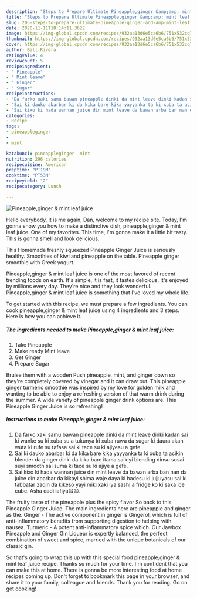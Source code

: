 ```yaml
---
description: "Steps to Prepare Ultimate Pineapple,ginger &amp;amp; mint leaf juice"
title: "Steps to Prepare Ultimate Pineapple,ginger &amp;amp; mint leaf juice"
slug: 205-steps-to-prepare-ultimate-pineapple-ginger-and-amp-mint-leaf-juice
date: 2020-11-11T18:14:11.362Z
image: https://img-global.cpcdn.com/recipes/932aa13d6e5ca6b6/751x532cq70/pineappleginger-mint-leaf-juice-recipe-main-photo.jpg
thumbnail: https://img-global.cpcdn.com/recipes/932aa13d6e5ca6b6/751x532cq70/pineappleginger-mint-leaf-juice-recipe-main-photo.jpg
cover: https://img-global.cpcdn.com/recipes/932aa13d6e5ca6b6/751x532cq70/pineappleginger-mint-leaf-juice-recipe-main-photo.jpg
author: Bill Rivera
ratingvalue: 4
reviewcount: 5
recipeingredient:
- " Pineapple"
- " Mint leave"
- " Ginger"
- " Sugar"
recipeinstructions:
- "Da farko xaki samu bawan pineapple dinki da mint leave dinki kadan sai ki wanke su ki xuba su a tukunya ki xuba ruwa da sugar ki daura akan wuta ki rufe su tafasa sai ki tace su ki ajiyesu a gefe."
- "Sai ki dauko abarbar ki da kika bare kika yayyanka ta ki xuba ta acikin blender da ginger dinki da kika bare itama saikiyi blending dinsu sosai suyi smooth sai suma ki tace su ki ajiye a gefe."
- "Sai kixo ki hada wannan juice din mint leave da bawan arba ban nan da juice din abarbar da kikayi shima waje daya ki hadesu ki jujjuyasu sai ki tabbatar zaqin da kikeso yayi miki xaki iya sashi a fridge ko ki saka ice cube. Asha dadi lafiya😋😍."
categories:
- Recipe
tags:
- pineappleginger
- 
- mint

katakunci: pineappleginger  mint 
nutrition: 296 calories
recipecuisine: American
preptime: "PT19M"
cooktime: "PT53M"
recipeyield: "2"
recipecategory: Lunch

---
```



![Pineapple,ginger &amp; mint leaf juice](https://img-global.cpcdn.com/recipes/932aa13d6e5ca6b6/751x532cq70/pineappleginger-mint-leaf-juice-recipe-main-photo.jpg)

Hello everybody, it is me again, Dan, welcome to my recipe site. Today, I'm gonna show you how to make a distinctive dish, pineapple,ginger &amp; mint leaf juice. One of my favorites. This time, I'm gonna make it a little bit tasty. This is gonna smell and look delicious.

This Homemade freshly squeezed Pineapple Ginger Juice is seriously healthy. Smoothies of kiwi and pineapple on the table. Pineapple ginger smoothie with Greek yogurt.

Pineapple,ginger &amp; mint leaf juice is one of the most favored of recent trending foods on earth. It's simple, it is fast, it tastes delicious. It's enjoyed by millions every day. They're nice and they look wonderful. Pineapple,ginger &amp; mint leaf juice is something that I've loved my whole life.


To get started with this recipe, we must prepare a few ingredients. You can cook pineapple,ginger &amp; mint leaf juice using 4 ingredients and 3 steps. Here is how you can achieve it.

<!--inarticleads1-->

##### The ingredients needed to make Pineapple,ginger &amp; mint leaf juice:

1. Take  Pineapple
1. Make ready  Mint leave
1. Get  Ginger
1. Prepare  Sugar


Bruise them with a wooden Push pineapple, mint, and ginger down so they&#39;re completely covered by vinegar and it can draw out. This pineapple ginger turmeric smoothie was inspired by my love for golden milk and wanting to be able to enjoy a refreshing version of that warm drink during the summer. A wide variety of pineapple ginger drink options are. This Pineapple Ginger Juice is so refreshing! 

<!--inarticleads2-->

##### Instructions to make Pineapple,ginger &amp; mint leaf juice:

1. Da farko xaki samu bawan pineapple dinki da mint leave dinki kadan sai ki wanke su ki xuba su a tukunya ki xuba ruwa da sugar ki daura akan wuta ki rufe su tafasa sai ki tace su ki ajiyesu a gefe.
1. Sai ki dauko abarbar ki da kika bare kika yayyanka ta ki xuba ta acikin blender da ginger dinki da kika bare itama saikiyi blending dinsu sosai suyi smooth sai suma ki tace su ki ajiye a gefe.
1. Sai kixo ki hada wannan juice din mint leave da bawan arba ban nan da juice din abarbar da kikayi shima waje daya ki hadesu ki jujjuyasu sai ki tabbatar zaqin da kikeso yayi miki xaki iya sashi a fridge ko ki saka ice cube. Asha dadi lafiya😋😍.


The fruity taste of the pineapple plus the spicy flavor So back to this Pineapple Ginger Juice. The main ingredients here are pineapple and ginger as the. Ginger - The active component in ginger is Gingerol, which is full of anti-inflammatory benefits from supporting digestion to helping with nausea. Turmeric - A potent anti-inflammatory spice which. Our Jawbox Pineapple and Ginger Gin Liqueur is expertly balanced, the perfect combination of sweet and spice, married with the unique botanicals of our classic gin. 

So that's going to wrap this up with this special food pineapple,ginger &amp; mint leaf juice recipe. Thanks so much for your time. I'm confident that you can make this at home. There is gonna be more interesting food at home recipes coming up. Don't forget to bookmark this page in your browser, and share it to your family, colleague and friends. Thank you for reading. Go on get cooking!
